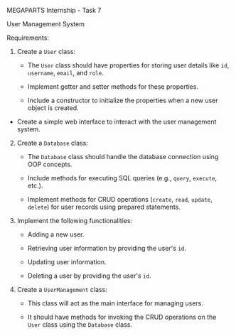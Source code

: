 MEGAPARTS Internship - Task 7

User Management System

Requirements:

1. Create a `User` class:

   - The `User` class should have properties for storing user details like `id`, `username`, `email`, and `role`.

   - Implement getter and setter methods for these properties.

   - Include a constructor to initialize the properties when a new user object is created.

- Create a simple web interface to interact with the user management system.


2. Create a `Database` class:

   - The `Database` class should handle the database connection using OOP concepts.

   - Include methods for executing SQL queries (e.g., `query`, `execute`, etc.).

   - Implement methods for CRUD operations (`create`, `read`, `update`, `delete`) for user records using prepared statements.


3. Implement the following functionalities:

   - Adding a new user.

   - Retrieving user information by providing the user's `id`.

   - Updating user information.

   - Deleting a user by providing the user's `id`.


4. Create a `UserManagement` class:

   - This class will act as the main interface for managing users.

   - It should have methods for invoking the CRUD operations on the `User` class using the `Database` class.